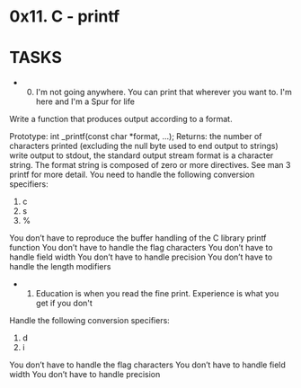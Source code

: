 # 0x11. C - printf

# TASKS

* 0. I'm not going anywhere. You can print that wherever you want to. I'm here and I'm a Spur for life

Write a function that produces output according to a format.

Prototype: int _printf(const char *format, ...);
Returns: the number of characters printed (excluding the null byte used to end output to strings)
write output to stdout, the standard output stream
format is a character string. The format string is composed of zero or more directives. See man 3 printf for more detail. You need to handle the following conversion specifiers:

1. c
2. s
3. %


You don’t have to reproduce the buffer handling of the C library printf function
You don’t have to handle the flag characters
You don’t have to handle field width
You don’t have to handle precision
You don’t have to handle the length modifiers
  
* 1. Education is when you read the fine print. Experience is what you get if you don't

Handle the following conversion specifiers:

1. d
2. i

You don’t have to handle the flag characters
You don’t have to handle field width
You don’t have to handle precision